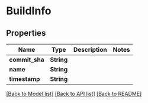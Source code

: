 # BuildInfo

## Properties

Name | Type | Description | Notes
------------ | ------------- | ------------- | -------------
**commit_sha** | **String** |  | 
**name** | **String** |  | 
**timestamp** | **String** |  | 

[[Back to Model list]](../README.md#documentation-for-models) [[Back to API list]](../README.md#documentation-for-api-endpoints) [[Back to README]](../README.md)


